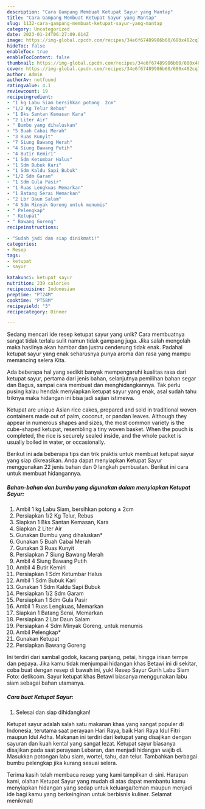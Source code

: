 ```yaml
---
description: "Cara Gampang Membuat Ketupat Sayur yang Mantap"
title: "Cara Gampang Membuat Ketupat Sayur yang Mantap"
slug: 1132-cara-gampang-membuat-ketupat-sayur-yang-mantap
category: Uncategorized
date: 2023-01-24T06:27:09.014Z
image: https://img-global.cpcdn.com/recipes/34e6f67489986b60/680x482cq70/ketupat-sayur-foto-resep-utama.jpg
hideToc: false
enableToc: true
enableTocContent: false
thumbnail: https://img-global.cpcdn.com/recipes/34e6f67489986b60/680x482cq70/ketupat-sayur-foto-resep-utama.jpg
cover: https://img-global.cpcdn.com/recipes/34e6f67489986b60/680x482cq70/ketupat-sayur-foto-resep-utama.jpg
author: Admin
authorAv: notfound
ratingvalue: 4.1
reviewcount: 19
recipeingredient:
- "1 kg Labu Siam bersihkan potong  2cm"
- "1/2 Kg Telur Rebus"
- "1 Bks Santan Kemasan Kara"
- "2 Liter Air"
- " Bumbu yang dihaluskan"
- "5 Buah Cabai Merah"
- "3 Ruas Kunyit"
- "7 Siung Bawang Merah"
- "4 Siung Bawang Putih"
- "4 Butir Kemiri"
- "1 Sdm Ketumbar Halus"
- "1 Sdm Bubuk Kari"
- "1 Sdm Kaldu Sapi Bubuk"
- "1/2 Sdm Garam"
- "1 Sdm Gula Pasir"
- "1 Ruas Lengkuas Memarkan"
- "1 Batang Serai Memarkan"
- "2 Lbr Daun Salam"
- "4 Sdm Minyak Goreng untuk menumis"
- " Pelengkap"
- " Ketupat"
- " Bawang Goreng"
recipeinstructions:

- "Sudah jadi dan siap dinikmati!"
categories:
- Resep
tags:
- ketupat
- sayur

katakunci: ketupat sayur 
nutrition: 239 calories
recipecuisine: Indonesian
preptime: "PT24M"
cooktime: "PT58M"
recipeyield: "3"
recipecategory: Dinner

---
```





Sedang mencari ide resep ketupat sayur yang unik? Cara membuatnya sangat tidak terlalu sulit namun tidak gampang juga. Jika salah mengolah maka hasilnya akan hambar dan justru cenderung tidak enak. Padahal ketupat sayur yang enak seharusnya punya aroma dan rasa yang mampu memancing selera Kita.





Ada beberapa hal yang sedikit banyak mempengaruhi kualitas rasa dari ketupat sayur, pertama dari jenis bahan, selanjutnya pemilihan bahan segar dan Bagus, sampai cara membuat dan menghidangkannya. Tak perlu pusing kalau hendak menyiapkan ketupat sayur yang enak,      asal sudah tahu triknya maka hidangan ini bisa jadi sajian istimewa.














Ketupat are unique Asian rice cakes, prepared and sold in traditional woven containers made out of palm, coconut, or pandan leaves. Although they appear in numerous shapes and sizes, the most common variety is the cube-shaped ketupat, resembling a tiny woven basket. When the pouch is completed, the rice is securely sealed inside, and the whole packet is usually boiled in water, or occasionally.






Berikut ini ada beberapa tips dan trik praktis untuk membuat ketupat sayur yang siap dikreasikan. Anda dapat menyiapkan Ketupat Sayur menggunakan 22 jenis bahan dan 0 langkah pembuatan. Berikut ini cara untuk membuat hidangannya.

<!--inarticleads1-->

##### Bahan-bahan dan bumbu yang digunakan dalam menyiapkan Ketupat Sayur:

1. Ambil 1 kg Labu Siam, bersihkan potong ± 2cm
1. Persiapkan 1/2 Kg Telur, Rebus
1. Siapkan 1 Bks Santan Kemasan, Kara
1. Siapkan 2 Liter Air
1. Gunakan  Bumbu yang dihaluskan*
1. Gunakan 5 Buah Cabai Merah
1. Gunakan 3 Ruas Kunyit
1. Persiapkan 7 Siung Bawang Merah
1. Ambil 4 Siung Bawang Putih
1. Ambil 4 Butir Kemiri
1. Persiapkan 1 Sdm Ketumbar Halus
1. Ambil 1 Sdm Bubuk Kari
1. Gunakan 1 Sdm Kaldu Sapi Bubuk
1. Persiapkan 1/2 Sdm Garam
1. Persiapkan 1 Sdm Gula Pasir
1. Ambil 1 Ruas Lengkuas, Memarkan
1. Siapkan 1 Batang Serai, Memarkan
1. Persiapkan 2 Lbr Daun Salam
1. Persiapkan 4 Sdm Minyak Goreng, untuk menumis
1. Ambil  Pelengkap*
1. Gunakan  Ketupat
1. Persiapkan  Bawang Goreng


Ini terdiri dari sambal godok, kacang panjang, petai, hingga irisan tempe dan pepaya. Jika kamu tidak menjumpai hidangan khas Betawi ini di sekitar, coba buat dengan resep di bawah ini, yuk! Resep Sayur Gurih Labu Siam Foto: detikcom. Sayur ketupat khas Betawi biasanya menggunakan labu siam sebagai bahan utamanya. 

<!--inarticleads2-->

##### Cara buat Ketupat Sayur:


1. Selesai dan siap dihidangkan!

Ketupat sayur adalah salah satu makanan khas yang sangat populer di Indonesia, terutama saat perayaan Hari Raya, baik Hari Raya Idul Fitri maupun Idul Adha. Makanan ini terdiri dari ketupat yang disajikan dengan sayuran dan kuah kental yang sangat lezat. Ketupat sayur biasanya disajikan pada saat perayaan Lebaran, dan menjadi hidangan wajib di. Masukkan potongan labu siam, wortel, tahu, dan telur. Tambahkan berbagai bumbu pelengkap jika kurang sesuai selera. 

Terima kasih telah membaca resep yang kami tampilkan di sini. Harapan kami, olahan Ketupat Sayur yang mudah di atas dapat membantu kamu menyiapkan hidangan yang sedap untuk keluarga/teman maupun menjadi ide bagi kamu yang berkeinginan untuk berbisnis kuliner. Selamat menikmati
